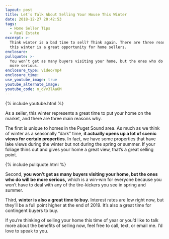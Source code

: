 ```yaml
---
layout: post
title: Let’s Talk About Selling Your House This Winter
date: 2018-12-27 20:42:53
tags:
  - Home Seller Tips
  - Real Estate
excerpt: >-
  Think winter is a bad time to sell? Think again. There are three reasons why
  this winter is a great opportunity for home sellers.
enclosure:
pullquote: >-
  You won’t get as many buyers visiting your home, but the ones who do will be
  more serious.
enclosure_type: video/mp4
enclosure_time:
use_youtube_image: true
youtube_alternate_image:
youtube_code: n_dVv3lAaOM
---
```


{% include youtube.html %}

As a seller, this winter represents a great time to put your home on the market, and there are three main reasons why.&nbsp;

The first is unique to homes in the Puget Sound area. As much as we think of winter as a seasonally “dark” time, **it actually opens up a lot of scenic views for certain properties.** In fact, we have some properties that have lake views during the winter but not during the spring or summer. If your foliage thins out and gives your home a great view, that’s a great selling point.

{% include pullquote.html %}

Second, **you won’t get as many buyers visiting your home, but the ones who do will be more serious,** which is a win-win for everyone because you won’t have to deal with any of the tire-kickers you see in spring and summer.&nbsp;

Third, **winter is also a great time to buy.** Interest rates are low right now, but they’ll be a full point higher at the end of 2019. It’s also a great time for contingent buyers to buy.&nbsp;

If you’re thinking of selling your home this time of year or you’d like to talk more about the benefits of selling now, feel free to call, text, or email me. I’d love to speak to you.